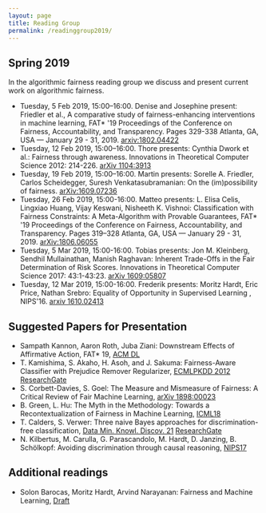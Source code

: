 ```yaml
---
layout: page
title: Reading Group 
permalink: /readinggroup2019/
---
```

## Spring 2019

In the algorithmic fairness reading group we discuss and present current work on algorithmic fairness.

- Tuesday, 5 Feb 2019, 15:00–16:00. Denise and Josephine present: Friedler et al., A comparative study of fairness-enhancing interventions in machine learning, FAT\* '19 Proceedings of the Conference on Fairness, Accountability, and Transparency. Pages 329-338 Atlanta, GA, USA — January 29 - 31, 2019. [arxiv:1802.04422](https://arxiv.org/abs/1802.04422)
- Tuesday, 12 Feb 2019, 15:00–16:00. Thore presents: Cynthia Dwork et al.:
Fairness through awareness. Innovations in Theoretical Computer Science 2012: 214-226. [arXiv 1104:3913](https://arxiv.org/abs/1104.3913)
- Tuesday, 19 Feb 2019, 15:00–16:00. Martin presents:  Sorelle A. Friedler, Carlos Scheidegger, Suresh Venkatasubramanian: On the (im)possibility of fairness. [arXiv:1609.07236](https://arxiv.org/abs/1609.07236)
- Tuesday, 26 Feb 2019, 15:00-16:00. Matteo presents: L. Elisa Celis, Lingxiao Huang, Vijay Keswani, Nisheeth K. Vishnoi: Classification with Fairness Constraints: A Meta-Algorithm with Provable Guarantees, FAT\* '19 Proceedings of the Conference on Fairness, Accountability, and Transparency. Pages 319–328 Atlanta, GA, USA — January 29 - 31, 2019. [arXiv:1806.06055](https://arxiv.org/abs/1806.06055)
- Tuesday, 5 Mar 2019, 15:00-16:00. Tobias presents:  Jon M. Kleinberg, Sendhil Mullainathan, Manish Raghavan: Inherent Trade-Offs in the Fair Determination of Risk Scores. Innovations in Theoretical Computer Science 2017: 43:1-43:23. [arXiv 1609:05807](https://arxiv.org/abs/1609.05807)
- Tuesday, 12 Mar 2019, 15:00-16:00. Frederik presents: Moritz Hardt, Eric Price, Nathan Srebro: Equality of Opportunity in Supervised Learning
, NIPS'16. [arxiv 1610.02413](https://arxiv.org/abs/1610.02413)

## Suggested Papers for Presentation

- Sampath Kannon, Aaron Roth, Juba Ziani: Downstream Effects of Affirmative Action, FAT\* 19, [ACM DL](https://dl.acm.org/authorize.cfm?key=N675475)
- T. Kamishima, S. Akaho, H. Asoh, and J. Sakuma: Fairness-Aware Classifier with Prejudice Remover Regularizer, [ECMLPKDD 2012](https://link.springer.com/chapter/10.1007/978-3-642-33486-3_3) [ResearchGate](https://www.researchgate.net/publication/262176212_Fairness-Aware_Classifier_with_Prejudice_Remover_Regularizer)
- S. Corbett-Davies, S. Goel: The Measure and Mismeasure of Fairness: A Critical Review of Fair Machine Learning, [arXiv 1898:00023](https://arxiv.org/abs/1808.00023)
- B. Green, L. Hu: The Myth in the Methodology: Towards a Recontextualization of Fairness in Machine Learning, [ICML18](https://econcs.seas.harvard.edu/files/econcs/files/green_icml18.pdf) 
-  T. Calders, S. Verwer: Three naive Bayes approaches for discrimination-free classification, [Data Min. Knowl. Discov. 21](https://link.springer.com/article/10.1007%2Fs10618-010-0190-x) [ResearchGate](https://www.researchgate.net/publication/220451718_Three_naive_Bayes_approaches_for_discrimination-free_classification) 
- N. Kilbertus, M. Carulla, G. Parascandolo, M. Hardt, D. Janzing, B. Schölkopf: Avoiding discrimination through causal reasoning, [NIPS17](http://papers.nips.cc/paper/6668-avoiding-discrimination-through-causal-reasoning.pdf)

## Additional readings

- Solon Barocas, Moritz Hardt, Arvind Narayanan: Fairness and Machine Learning, [Draft](https://fairmlbook.org/pdf/fairmlbook.pdf)

